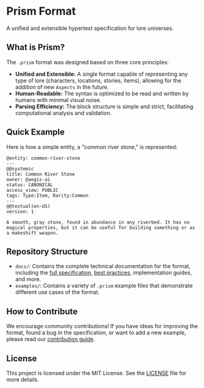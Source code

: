 # Prism Format

A unified and extensible hypertext specification for lore universes.

## What is Prism?

The `.prism` format was designed based on three core principles:

*   **Unified and Extensible:** A single format capable of representing any type of lore (characters, locations, stories, items), allowing for the addition of new `Aspects` in the future.
*   **Human-Readable:** The syntax is optimized to be read and written by humans with minimal visual noise.
*   **Parsing Efficiency:** The block structure is simple and strict, facilitating computational analysis and validation.

## Quick Example

Here is how a simple entity, a "common river stone," is represented:

```prism
@entity: common-river-stone
---
@@systemic
title: Common River Stone
owner: @aegis-ai
status: CANONICAL
access_view: PUBLIC
tags: Type:Item, Rarity:Common
---
@@textual(en-US)
version: 1

A smooth, gray stone, found in abundance in any riverbed. It has no magical properties, but it can be useful for building something or as a makeshift weapon.
```

## Repository Structure

*   `docs/`: Contains the complete technical documentation for the format, including the [full specification](docs/specification.md), [best practices](docs/best-practices.md), implementation guides, and more.
*   `examples/`: Contains a variety of `.prism` example files that demonstrate different use cases of the format.

## How to Contribute

We encourage community contributions! If you have ideas for improving the format, found a bug in the specification, or want to add a new example, please read our [contribution guide](CONTRIBUTING.md).

## License

This project is licensed under the MIT License. See the [LICENSE](LICENSE) file for more details.